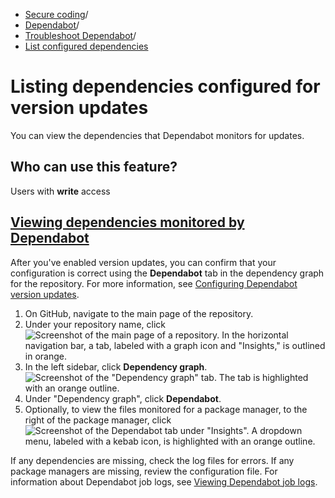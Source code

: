   * [Secure coding](https://docs.github.com/en/code-security "Secure coding")/
  * [Dependabot](https://docs.github.com/en/code-security/dependabot "Dependabot")/
  * [Troubleshoot Dependabot](https://docs.github.com/en/code-security/dependabot/troubleshooting-dependabot "Troubleshoot Dependabot")/
  * [List configured dependencies](https://docs.github.com/en/code-security/dependabot/troubleshooting-dependabot/listing-dependencies-configured-for-version-updates "List configured dependencies")


# Listing dependencies configured for version updates
You can view the dependencies that Dependabot monitors for updates.
## Who can use this feature?
Users with **write** access
## [Viewing dependencies monitored by Dependabot](https://docs.github.com/en/code-security/dependabot/troubleshooting-dependabot/listing-dependencies-configured-for-version-updates#viewing-dependencies-monitored-by-dependabot)
After you've enabled version updates, you can confirm that your configuration is correct using the **Dependabot** tab in the dependency graph for the repository. For more information, see [Configuring Dependabot version updates](https://docs.github.com/en/code-security/dependabot/dependabot-version-updates/configuring-dependabot-version-updates).
  1. On GitHub, navigate to the main page of the repository.
  2. Under your repository name, click 
![Screenshot of the main page of a repository. In the horizontal navigation bar, a tab, labeled with a graph icon and "Insights," is outlined in orange.](https://docs.github.com/assets/cb-52175/images/help/repository/repo-nav-insights-tab.png)
  3. In the left sidebar, click **Dependency graph**. 
![Screenshot of the "Dependency graph" tab. The tab is highlighted with an orange outline.](https://docs.github.com/assets/cb-3959/images/help/graphs/graphs-sidebar-dependency-graph.png)
  4. Under "Dependency graph", click **Dependabot**.
  5. Optionally, to view the files monitored for a package manager, to the right of the package manager, click 
![Screenshot of the Dependabot tab under "Insights". A dropdown menu, labeled with a kebab icon, is highlighted with an orange outline.](https://docs.github.com/assets/cb-24603/images/help/dependabot/monitored-dependency-files.png)


If any dependencies are missing, check the log files for errors. If any package managers are missing, review the configuration file.
For information about Dependabot job logs, see [Viewing Dependabot job logs](https://docs.github.com/en/code-security/dependabot/troubleshooting-dependabot/viewing-dependabot-job-logs).
